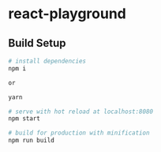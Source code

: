 # react-playground

## Build Setup

``` bash
# install dependencies
npm i

or

yarn

# serve with hot reload at localhost:8080
npm start

# build for production with minification
npm run build
```
